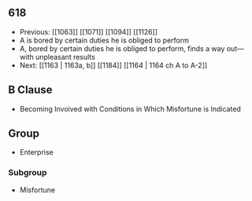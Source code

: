 ## 618
- Previous: [[1063]] [[1071]] [[1094]] [[1126]] 
- A is bored by certain duties he is obliged to perform
- A, bored by certain duties he is obliged to perform, finds a way out—with unpleasant results
- Next: [[1163 | 1163a, b]] [[1184]] [[1164 | 1164 ch A to A-2]] 

## B Clause
- Becoming Invoived with Conditions in Which Misfortune is Indicated

## Group
- Enterprise

### Subgroup
- Misfortune

